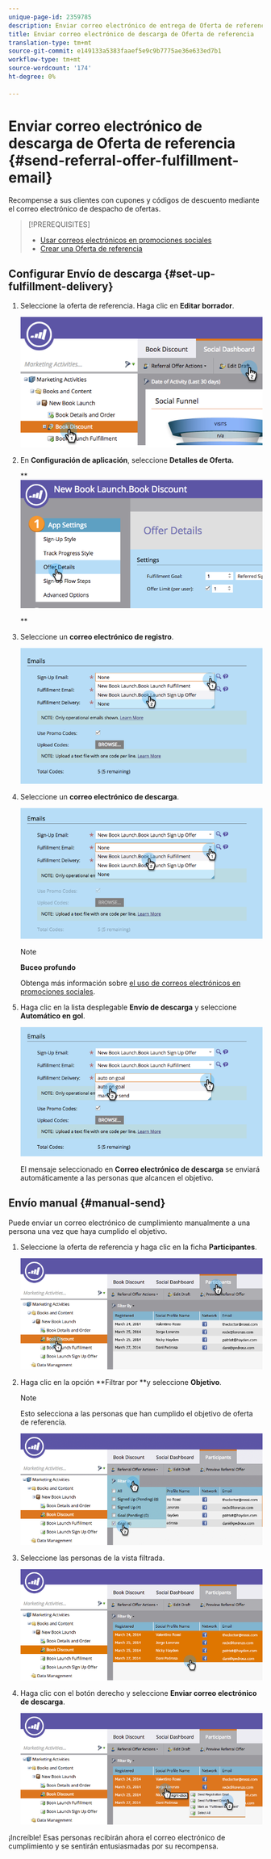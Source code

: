 ```yaml
---
unique-page-id: 2359785
description: Enviar correo electrónico de entrega de Oferta de referencia - Documentos de marketing - Documentación del producto
title: Enviar correo electrónico de descarga de Oferta de referencia
translation-type: tm+mt
source-git-commit: e149133a5383faaef5e9c9b7775ae36e633ed7b1
workflow-type: tm+mt
source-wordcount: '174'
ht-degree: 0%

---
```



# Enviar correo electrónico de descarga de Oferta de referencia {#send-referral-offer-fulfillment-email}

Recompense a sus clientes con cupones y códigos de descuento mediante el correo electrónico de despacho de ofertas.

>[!PREREQUISITES]
>
>* [Usar correos electrónicos en promociones sociales](../../../../product-docs/demand-generation/social/social-functions/use-emails-in-social-promotions.md)
>* [Crear una Oferta de referencia](create-a-referral-offer.md)

>



## Configurar Envío de descarga {#set-up-fulfillment-delivery}

1. Seleccione la oferta de referencia. Haga clic en **Editar borrador**.

   ![](assets/image2015-4-20-16-3a3-3a14.png)

1. En **Configuración de aplicación**, seleccione **Detalles de Oferta.**

   ** ![](assets/image2015-4-23-12-3a53-3a16.png)

   **

1. Seleccione un **correo electrónico de registro**.

   ![](assets/image2015-4-23-12-3a58-3a52.png)

1. Seleccione un **correo electrónico de descarga**.

   ![](assets/image2015-4-23-13-3a4-3a40.png)

   >[!NOTE]
   >
   >**Buceo profundo**
   >
   >
   >Obtenga más información sobre [el uso de correos electrónicos en promociones sociales](../../../../product-docs/demand-generation/social/social-functions/use-emails-in-social-promotions.md).

1. Haga clic en la lista desplegable **Envío de descarga** y seleccione **Automático en gol**.

   ![](assets/image2015-4-23-13-3a13-3a33.png)

   El mensaje seleccionado en **Correo electrónico de descarga** se enviará automáticamente a las personas que alcancen el objetivo.

## Envío manual {#manual-send}

Puede enviar un correo electrónico de cumplimiento manualmente a una persona una vez que haya cumplido el objetivo.

1. Seleccione la oferta de referencia y haga clic en la ficha **Participantes**.

   ![](assets/image2015-4-20-15-3a37-3a14.png)

1. Haga clic en la opción **Filtrar por **y seleccione **Objetivo**.

   >[!NOTE]
   >
   >Esto selecciona a las personas que han cumplido el objetivo de oferta de referencia.

   ![](assets/image2015-4-20-15-3a59-3a11.png)

1. Seleccione las personas de la vista filtrada.

   ![](assets/2015-04-23-13-08-53.png)

1. Haga clic con el botón derecho y seleccione **Enviar correo electrónico de descarga**.

   ![](assets/2015-04-20-15-54-13.png)

¡Increíble! Esas personas recibirán ahora el correo electrónico de cumplimiento y se sentirán entusiasmadas por su recompensa.
